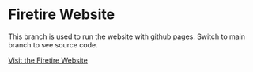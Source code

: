 # Firetire Website

This branch is used to run the website with github pages.
Switch to main branch to see source code. 

[Visit the Firetire Website](https://jacobisu.github.io/WebDev_Final/)







